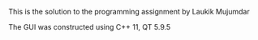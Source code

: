 This is the solution to the programming assignment by Laukik Mujumdar

The GUI was constructed using C++ 11, QT 5.9.5